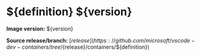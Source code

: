 # ${definition} ${version}

**Image version:** ${version}

**Source release/branch:** [${release}](https://github.com/microsoft/vscode-dev-containers/tree/${release}/containers/${definition})
